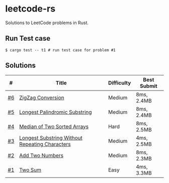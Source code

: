 # leetcode-rs

Solutions to LeetCode problems in Rust.

## Run Test case

```shell
$ cargo test -- t1 # run test case for problem #1
```

## Solutions

| #                     | Title                                                        | Difficulty | Best Submit |
| --------------------- | ------------------------------------------------------------ | ---------- | ----------- |
| [#6](src/p00xx/p6.rs) | [ZigZag Conversion](https://leetcode.com/problems/zigzag-conversion/) | Medium     | 8ms, 2.4MB  |
| [#5](src/p00xx/p5.rs) | [Longest Palindromic Substring](https://leetcode.com/problems/longest-palindromic-substring/) | Medium     | 8ms, 2.4MB  |
| [#4](src/p00xx/p4.rs) | [Median of Two Sorted Arrays](https://leetcode.com/problems/median-of-two-sorted-arrays/) | Hard       | 8ms, 2.5MB  |
| [#3](src/p00xx/p3.rs) | [Longest Substring Without Repeating Characters](https://leetcode.com/problems/longest-substring-without-repeating-characters/) | Medium     | 4ms, 2.5MB  |
| [#2](src/p00xx/p2.rs) | [Add Two Numbers](https://leetcode.com/problems/add-two-numbers/) | Medium     | 8ms, 2.3MB  |
| [#1](src/p00xx/p1.rs) | [Two Sum](https://leetcode.com/problems/two-sum/)            | Easy       | 4ms, 3.3MB  |

